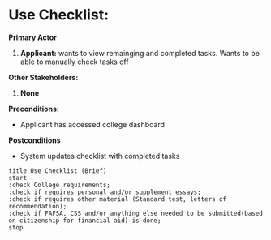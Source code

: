 # Use Checklist:
**Primary Actor**
1. **Applicant:** wants to view remainging and completed tasks. Wants to be able to manually check tasks off 

**Other Stakeholders:**
1. **None**

**Preconditions:**
* Applicant has accessed college dashboard

**Postconditions**
* System updates checklist with completed tasks

```plantuml
title Use Checklist (Brief)
start
:check College requirements;
:check if requires personal and/or supplement essays;
:check if requires other material (Standard test, letters of recommendation);
:check if FAFSA, CSS and/or anything else needed to be submitted(based on citizenship for financial aid) is done;
stop
```

